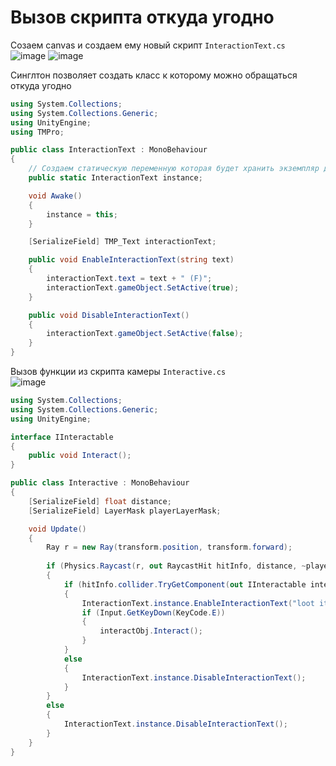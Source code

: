 # Вызов скрипта откуда угодно
Созаем canvas и создаем ему новый скрипт `InteractionText.cs`<br>
![image](https://github.com/user-attachments/assets/0d3bf8cb-f9ce-4ab3-98df-36de8fe081f2)
![image](https://github.com/user-attachments/assets/0058c77c-4ccc-4d00-9cfe-9d4b65423c96)



Синглтон позволяет создать класс к которому можно обращаться откуда угодно
```c#
using System.Collections;
using System.Collections.Generic;
using UnityEngine;
using TMPro;

public class InteractionText : MonoBehaviour
{
    // Создаем статическую переменную которая будет хранить экземпляр данного класса
    public static InteractionText instance;

    void Awake()
    {
        instance = this;
    }

    [SerializeField] TMP_Text interactionText;

    public void EnableInteractionText(string text)
    {
        interactionText.text = text + " (F)";
        interactionText.gameObject.SetActive(true);
    }

    public void DisableInteractionText()
    {
        interactionText.gameObject.SetActive(false);
    }
}
```

Вызов функции из скрипта камеры `Interactive.cs`<br>
![image](https://github.com/user-attachments/assets/5cda1935-5b35-4243-8dd3-e4cd8b6265b8)


```c#
using System.Collections;
using System.Collections.Generic;
using UnityEngine;

interface IInteractable
{
    public void Interact(); 
}

public class Interactive : MonoBehaviour
{
    [SerializeField] float distance;
    [SerializeField] LayerMask playerLayerMask; 

    void Update()
    {
        Ray r = new Ray(transform.position, transform.forward);
        
        if (Physics.Raycast(r, out RaycastHit hitInfo, distance, ~playerLayerMask))
        {
            if (hitInfo.collider.TryGetComponent(out IInteractable interactObj))
            {
                InteractionText.instance.EnableInteractionText("loot item");
                if (Input.GetKeyDown(KeyCode.E))
                {
                    interactObj.Interact();
                }   
            }
            else
            {
                InteractionText.instance.DisableInteractionText();
            }
        }
        else
        {
            InteractionText.instance.DisableInteractionText();
        }
    }
}
```
